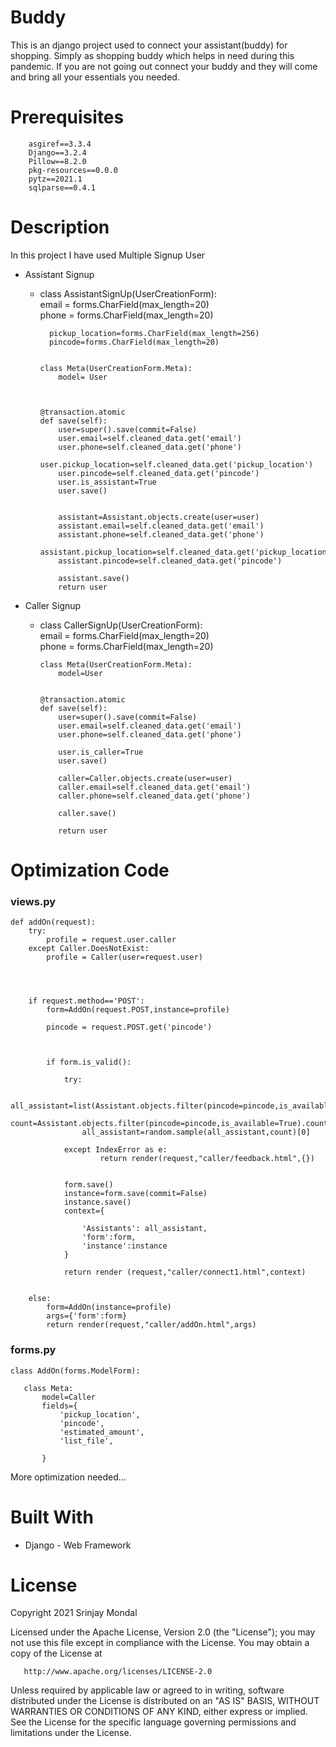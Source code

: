 # Buddy
 This is an django project used to connect your assistant(buddy) for shopping. Simply as shopping buddy which helps in need during this pandemic. If you are not going out connect your buddy and they will come and bring all your essentials you needed.

# Prerequisites
 
        asgiref==3.3.4
        Django==3.2.4
        Pillow==8.2.0
        pkg-resources==0.0.0
        pytz==2021.1
        sqlparse==0.4.1
 
# Description
 In this project I have used Multiple Signup User
  - Assistant Signup
    -   class AssistantSignUp(UserCreationForm):<br />
              email = forms.CharField(max_length=20)<br />
              phone = forms.CharField(max_length=20)<br />

              pickup_location=forms.CharField(max_length=256)
              pincode=forms.CharField(max_length=20)


            class Meta(UserCreationForm.Meta):
                model= User
    
       

            @transaction.atomic
            def save(self):
                user=super().save(commit=False)
                user.email=self.cleaned_data.get('email')
                user.phone=self.cleaned_data.get('phone')
                user.pickup_location=self.cleaned_data.get('pickup_location')
                user.pincode=self.cleaned_data.get('pincode')
                user.is_assistant=True
                user.save()


                assistant=Assistant.objects.create(user=user)
                assistant.email=self.cleaned_data.get('email')
                assistant.phone=self.cleaned_data.get('phone')
                assistant.pickup_location=self.cleaned_data.get('pickup_location')
                assistant.pincode=self.cleaned_data.get('pincode')
        
                assistant.save()
                return user
      
  - Caller Signup
    -   class CallerSignUp(UserCreationForm):<br />
            email = forms.CharField(max_length=20)<br />
            phone = forms.CharField(max_length=20)<br />

            class Meta(UserCreationForm.Meta):
                model=User
        

            @transaction.atomic
            def save(self):
                user=super().save(commit=False)
                user.email=self.cleaned_data.get('email')
                user.phone=self.cleaned_data.get('phone')
             
                user.is_caller=True
                user.save()
      
                caller=Caller.objects.create(user=user)
                caller.email=self.cleaned_data.get('email')
                caller.phone=self.cleaned_data.get('phone')
       
                caller.save()
  
                return user

      



# Optimization Code

### views.py
    def addOn(request):
        try:
            profile = request.user.caller
        except Caller.DoesNotExist:
            profile = Caller(user=request.user)
    


        
        if request.method=='POST':
            form=AddOn(request.POST,instance=profile)

            pincode = request.POST.get('pincode')

        
         
            if form.is_valid():

                try:

                    all_assistant=list(Assistant.objects.filter(pincode=pincode,is_available=True))
                    count=Assistant.objects.filter(pincode=pincode,is_available=True).count()
                    all_assistant=random.sample(all_assistant,count)[0]
                
                except IndexError as e:
                        return render(request,"caller/feedback.html",{})  
               
            
                form.save()
                instance=form.save(commit=False)
                instance.save()
                context={

                    'Assistants': all_assistant,
                    'form':form,
                    'instance':instance
                }

                return render (request,"caller/connect1.html",context)
            

        else:
            form=AddOn(instance=profile)
            args={'form':form}
            return render(request,"caller/addOn.html",args) 


### forms.py
    class AddOn(forms.ModelForm):
    
       class Meta:
           model=Caller
           fields={
               'pickup_location',
               'pincode',
               'estimated_amount',
               'list_file',

           }

More optimization needed...
# Built With
 - Django - Web Framework
    

# License

 Copyright 2021 Srinjay Mondal

   Licensed under the Apache License, Version 2.0 (the "License");
   you may not use this file except in compliance with the License.
   You may obtain a copy of the License at

       http://www.apache.org/licenses/LICENSE-2.0

   Unless required by applicable law or agreed to in writing, software
   distributed under the License is distributed on an "AS IS" BASIS,
   WITHOUT WARRANTIES OR CONDITIONS OF ANY KIND, either express or implied.
   See the License for the specific language governing permissions and
   limitations under the License.
